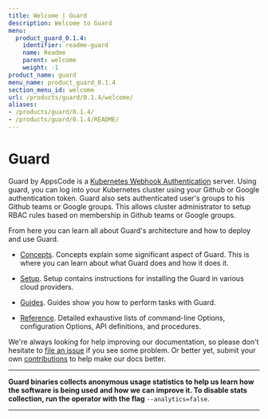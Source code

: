 ```yaml
---
title: Welcome | Guard
description: Welcome to Guard
menu:
  product_guard_0.1.4:
    identifier: readme-guard
    name: Readme
    parent: welcome
    weight: -1
product_name: guard
menu_name: product_guard_0.1.4
section_menu_id: welcome
url: /products/guard/0.1.4/welcome/
aliases:
- /products/guard/0.1.4/
- /products/guard/0.1.4/README/
---
```


# Guard

Guard by AppsCode is a [Kubernetes Webhook Authentication](https://kubernetes.io/docs/admin/authentication/#webhook-token-authentication) server. Using guard, you can log into your Kubernetes cluster using your Github or Google authentication token. Guard also sets authenticated user's groups to his Github teams or Google groups. This allows cluster administrator to setup RBAC rules based on membership in Github teams or Google groups.

From here you can learn all about Guard's architecture and how to deploy and use Guard.

- [Concepts](/products/guard/0.1.4/concepts/). Concepts explain some significant aspect of Guard. This is where you can learn about what Guard does and how it does it.

- [Setup](/products/guard/0.1.4/setup/). Setup contains instructions for installing
  the Guard in various cloud providers.

- [Guides](/products/guard/0.1.4/guides/). Guides show you how to perform tasks with Guard.

- [Reference](/products/guard/0.1.4/reference/). Detailed exhaustive lists of
command-line Options, configuration Options, API definitions, and procedures.

We're always looking for help improving our documentation, so please don't hesitate to [file an issue](https://github.com/appscode/guard/issues/new) if you see some problem. Or better yet, submit your own [contributions](/products/guard/0.1.4/CONTRIBUTING) to help
make our docs better.

---

**Guard binaries collects anonymous usage statistics to help us learn how the software is being used and how we can improve it. To disable stats collection, run the operator with the flag** `--analytics=false`.

---

